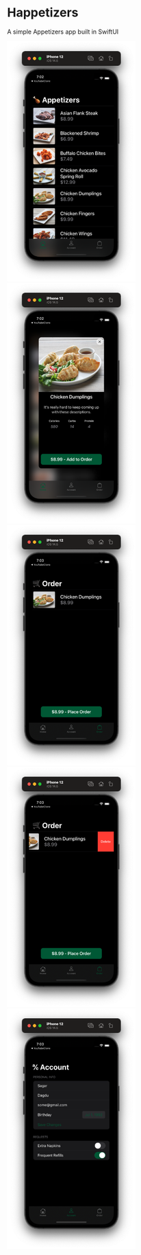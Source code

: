 # Happetizers
A simple Appetizers app built in SwiftUI

<img src="happetizers_list.png" width="300"> <img src="happetizers_detail.png" width="300">  <img src="happetizers_order.png" width="300">
<img src="happetizers_order_delete.png" width="300">  <img src="happetizers_account.png" width="300">
